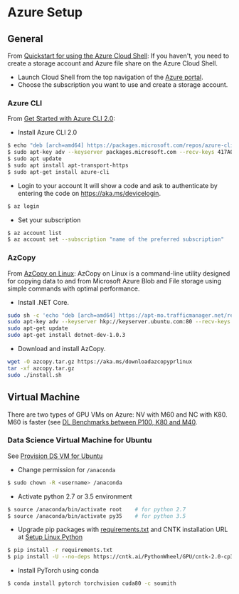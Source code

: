 # Azure Setup

## General
From [Quickstart for using the Azure Cloud Shell](https://docs.microsoft.com/en-us/azure/cloud-shell/quickstart):
If you haven't, you need to create a storage account and Azure file share on the Azure Cloud Shell.
* Launch Cloud Shell from the top navigation of the [Azure portal](https://ms.portal.azure.com).
* Choose the subscription you want to use and create a storage account.

### Azure CLI
From [Get Started with Azure CLI 2.0](https://docs.microsoft.com/en-us/cli/azure/get-started-with-azure-cli):

* Install Azure CLI 2.0
```bash
$ echo "deb [arch=amd64] https://packages.microsoft.com/repos/azure-cli/ wheezy main" | sudo tee /etc/apt/sources.list.d/azure-cli.list
$ sudo apt-key adv --keyserver packages.microsoft.com --recv-keys 417A0893
$ sudo apt update 
$ sudo apt install apt-transport-https
$ sudo apt-get install azure-cli
```
* Login to your account It will show a code and ask to authenticate by entering the code on https://aka.ms/devicelogin.
```bash
$ az login
```
* Set your subscription
```bash
$ az account list
$ az account set --subscription "name of the preferred subscription"
```

### AzCopy
From [AzCopy on Linux](https://docs.microsoft.com/en-us/azure/storage/storage-use-azcopy-linux):
AzCopy on Linux is a command-line utility designed for copying data to and from Microsoft Azure Blob and File storage using simple commands with optimal performance.
* Install .NET Core.
```bash
sudo sh -c 'echo "deb [arch=amd64] https://apt-mo.trafficmanager.net/repos/dotnet-release/ yakkety main" > /etc/apt/sources.list.d/dotnetdev.list' 
sudo apt-key adv --keyserver hkp://keyserver.ubuntu.com:80 --recv-keys 417A0893
sudo apt-get update
sudo apt-get install dotnet-dev-1.0.3
```
* Download and install AzCopy.
```bash
wget -O azcopy.tar.gz https://aka.ms/downloadazcopyprlinux
tar -xf azcopy.tar.gz
sudo ./install.sh
```

## Virtual Machine
There are two types of GPU VMs on Azure: NV with M60 and NC with K80. M60 is faster (see [DL Benchmarks between P100, K80 and M40](https://www.microway.com/hpc-tech-tips/deep-learning-benchmarks-nvidia-tesla-p100-16gb-pcie-tesla-k80-tesla-m40-gpus/).

### Data Science Virtual Machine for Ubuntu
See [Provision DS VM for Ubuntu](https://github.com/MicrosoftDocs/azure-docs/blob/master/articles/machine-learning/machine-learning-data-science-dsvm-ubuntu-intro.md)

* Change permission for `/anaconda`
```bash
$ sudo chown -R <username> /anaconda
```
* Activate python 2.7 or 3.5 environment
```bash
$ source /anaconda/bin/activate root	# for python 2.7
$ source /anaconda/bin/activate py35	# for python 3.5
```
* Upgrade pip packages with [requirements.txt](./reauirements.txt) and CNTK installation URL at [Setup Linux Python](https://docs.microsoft.com/en-us/cognitive-toolkit/Setup-Linux-Python)
```bash
$ pip install -r requirements.txt
$ pip install -U --no-deps https://cntk.ai/PythonWheel/GPU/cntk-2.0-cp35-cp35m-linux_x86_64.whl
```
* Install PyTorch using conda
```bash
$ conda install pytorch torchvision cuda80 -c soumith
```
